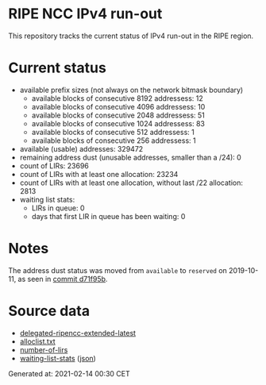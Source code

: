 # RIPE NCC IPv4 run-out
This repository tracks the current status of IPv4 run-out in the RIPE region.

# Current status
- available prefix sizes (not always on the network bitmask boundary)
  - available blocks of consecutive 8192 addressess: 12
  - available blocks of consecutive 4096 addressess: 10
  - available blocks of consecutive 2048 addressess: 51
  - available blocks of consecutive 1024 addressess: 83
  - available blocks of consecutive 512 addressess: 1
  - available blocks of consecutive 256 addressess: 1
- available (usable) addresses: 329472
- remaining address dust (unusable addresses, smaller than a /24): 0
- count of LIRs: 23696
- count of LIRs with at least one allocation: 23234
- count of LIRs with at least one allocation, without last /22 allocation: 2813
- waiting list stats:
  - LIRs in queue: 0
  - days that first LIR in queue has been waiting: 0

# Notes
The address dust status was moved from `available` to `reserved` on 2019-10-11, as seen in [commit d71f95b](https://github.com/zajdee/ripe-ncc-ipv4-runout/commit/d71f95b1f7c9f639556e395e4ad0f41e54834954).

# Source data
- [delegated-ripencc-extended-latest](https://ftp.ripe.net/pub/stats/ripencc/delegated-ripencc-extended-latest)
- [alloclist.txt](https://ftp.ripe.net/pub/stats/ripencc/membership/alloclist.txt)
- [number-of-lirs](https://labs.ripe.net/statistics/number-of-lirs)
- [waiting-list-stats](https://www.ripe.net/manage-ips-and-asns/ipv4/ipv4-waiting-list) ([json](https://www-static.ripe.net/dynamic/ipv4-waiting-list/stats.json))

Generated at: 2021-02-14 00:30 CET
